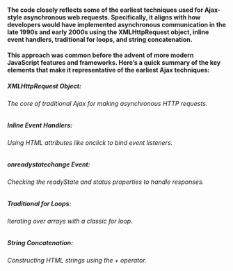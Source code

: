 #### The code closely reflects some of the earliest techniques used for Ajax-style asynchronous web requests. Specifically, it aligns with how developers would have implemented asynchronous communication in the late 1990s and early 2000s using the XMLHttpRequest object, inline event handlers, traditional for loops, and string concatenation.

#### This approach was common before the advent of more modern JavaScript features and frameworks. Here’s a quick summary of the key elements that make it representative of the earliest Ajax techniques:

##### XMLHttpRequest Object: 
###### The core of traditional Ajax for making asynchronous HTTP requests.

##### Inline Event Handlers: 
###### Using HTML attributes like onclick to bind event listeners.

##### onreadystatechange Event: 
###### Checking the readyState and status properties to handle responses.

##### Traditional for Loops: 
###### Iterating over arrays with a classic for loop.

##### String Concatenation: 
###### Constructing HTML strings using the + operator.